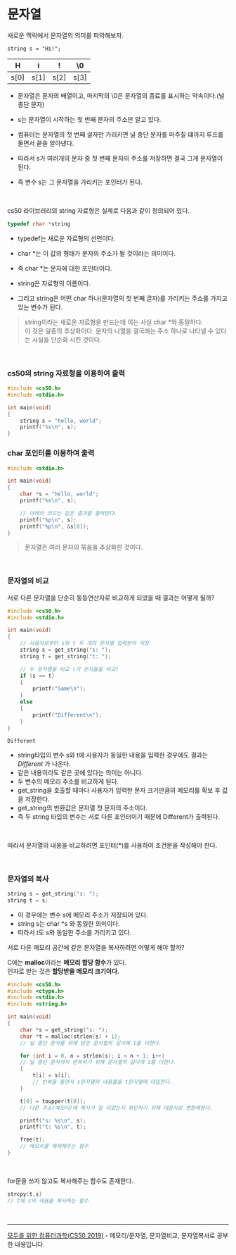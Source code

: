 # 문자열

새로운 맥락에서 문자열의 의미를 파악해보자.

```
string s = "Hi!";
```

|  H   |  i   |  !   |  \0  |
| :--: | :--: | :--: | :--: |
| s[0] | s[1] | s[2] | s[3] |

- 문자열은 문자의 배열이고, 마지막의 \0은 문자열의 종료를 표시하는 약속이다.(널 종단 문자)
- s는 문자열이 시작하는 첫 번째 문자의 주소만 알고 있다.
- 컴퓨터는 문자열의 첫 번째 글자만 가리키면 널 종단 문자를 마주칠 떄까지 루프를 돌면서 끝을 알아낸다.
- 따라서 s가 여러개의 문자 중 첫 번째 문자의 주소를 저장하면 결국 그게 문자열이 된다.

- 즉 변수 s는 그 문자열을 가리키는 포인터가 된다.

<br>

cs50 라이브러리의 string 자료형은 실제로 다음과 같이 정의되어 있다.

```c
typedef char *string
```

- typedef는 새로운 자료형의 선언이다.

- char \*는 이 값의 형태가 문자의 주소가 될 것이라는 의미이다.
- 즉 char \*는 문자에 대한 포인터이다.
- string은 자료형의 이름이다.
- 그리고 string은 어떤 char 하나(문자열의 첫 번째 글자)를 가리키는 주소를 가지고 있는 변수가 된다.

> string이라는 새로운 자료형을 만드는데 이는 사실 char \*와 동일하다.<br> 이 것은 일종의 추상화이다. 문자의 나열을 결국에는 주소 하나로 나타낼 수 있다는 사실을 단순화 시킨 것이다.

<br>

### cs50의 string 자료형을 이용하여 출력

```c
#include <cs50.h>
#include <stdio.h>

int main(void)
{
    string s = "hello, world";
    printf("%s\n", s);
}
```

### char 포인터를 이용하여 출력

```c
#include <stdio.h>

int main(void)
{
    char *s = "hello, world";
    printf("%s\n", s);

    // 아래의 코드는 같은 결과를 출력한다.
    printf("%p\n", s);
    printf("%p\n", &s[0]);
}
```

> 문자열은 여러 문자의 묶음을 추상화한 것이다.

<br>

### 문자열의 비교

서로 다른 문자열을 단순히 동등연산자로 비교하게 되었을 때 결과는 어떻게 될까?

```C
#include <cs50.h>
#include <stdio.h>

int main(void)
{
    // 사용자로부터 s와 t 두 개의 문자열 입력받아 저장
    string s = get_string("s: ");
    string t = get_string("t: ");

    // 두 문자열을 비교 (각 문자들을 비교)
    if (s == t)
    {
        printf("Same\n");
    }
    else
    {
        printf("Different\n");
    }
}
```

```
Different
```

- string타입의 변수 s와 t에 사용자가 동일한 내용을 입력한 경우에도 결과는 <i>Different</i> 가 나온다.
- 같은 내용이라도 같은 곳에 있다는 의미는 아니다.
- 두 변수의 메모리 주소를 비교하게 된다.
- get_string을 호출할 때마다 사용자가 입력한 문자 크기만큼의 메모리를 확보 후 값을 저장한다.
- get_string의 반환값은 문자열 첫 문자의 주소이다.
- 즉 두 string 타입의 변수는 서로 다른 포인터이기 때문에 Different가 출력된다.

<br>

따라서 문자열의 내용을 비교하려면 포인터(\*)를 사용하여 조건문을 작성해야 한다.

<br>

### 문자열의 복사

```c
string s = get_string("s: ");
string t = s;
```

- 이 경우에는 변수 s에 메모리 주소가 저장되어 있다.
- string s는 char \*s 와 동일한 의미이다.
- 따라서 t도 s와 동일한 주소를 가리키고 있다.

서로 다른 메모리 공간에 같은 문자열을 복사하려면 어떻게 해야 할까?

C에는 <b>malloc</b>이라는 <b>메모리 할당 함수</b>가 있다.<br>
인자로 받는 것은 <b>할당받을 메모리 크기이다.</b>

```c
#include <cs50.h>
#include <ctype.h>
#include <stdio.h>
#include <string.h>

int main(void)
{
    char *s = get_string("s: ");
    char *t = malloc(strlen(s) + 1);
    // 널 종단 문자를 위해 받은 문자열의 길이에 1을 더한다.

    for (int i = 0, n = strlen(s); i < n + 1; i++)
    // 널 종단 문자까지 반복하기 위해 문자열의 길이에 1를 더한다.
    {
        t[i] = s[i];
        // 반복을 돌면서 s문자열의 내용물을 t문자열에 대입한다.
    }

    t[0] = toupper(t[0]);
    // 다른 주소(메모리)에 복사가 잘 되었는지 확인하기 위해 대문자로 변환해본다.

    printf("s: %s\n", s);
    printf("t: %s\n", t);

    free(t);
    // 메모리를 해제해주는 함수
}
```

<br>

for문을 쓰지 않고도 복사해주는 함수도 존재한다.

```c
strcpy(t,s)
// t에 s의 내용을 복사하는 함수
```

<br>
<hr>
<a href="https://www.boostcourse.org/cs112">모두를 위한 컴퓨터과학(CS50 2019)</a> - 메모리/문자열, 문자열비교, 문자열복사로 공부한 내용입니다.
